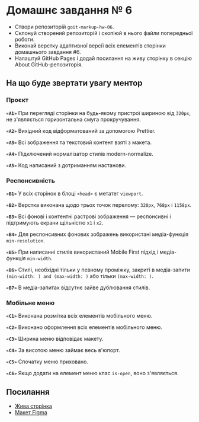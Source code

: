 # Домашнє завдання № 6

- Створи репозиторій `goit-markup-hw-06`.
- Склонуй створений репозиторій і скопіюй в нього файли попередньої роботи.
- Виконай верстку адаптивної версії всіх елементів сторінки домашнього завдання
  #6.
- Налаштуй GitHub Pages і додай посилання на живу сторінку в секцію About
  GitHub-репозиторія.

## На що буде звертати увагу ментор

### Проєкт

**`«A1»`** При перегляді сторінки на будь-якому пристрої шириною від `320px`, не
з'являється горизонтальна смуга прокручування.

**`«A2»`** Вихідний код відформатований за допомогою Prettier.

**`«A3»`** Всі зображення та текстовий контент взяті з макета.

**`«A4»`** Підключений нормалізатор стилів modern-normalize.

**`«A5»`** Код написаний з дотриманням настанови.

### Респонсивність

**`«B1»`** У всіх сторінок в блоці `<head>` є метатег `viewport`.

**`«B2»`** Верстка виконана щодо трьох точок перелому: `320px`, `768px` і
`1158px`.

**`«B3»`** Всі фонові і контентні растрові зображення — респонсивні і
підтримують екрани щільністю `x1` і `x2`.

**`«B4»`** Для респонсивних фонових зображень використані медіа-функція
`min-resolution`.

**`«B5»`** При написанні стилів використаний Mobile First підхід і медіа-функція
`min-width`.

**`«B6»`** Стилі, необхідні тільки у певному проміжку, закриті в медіа-запити
`(min-width: ) and (max-width: )` або тільки `(max-width: )`.

**`«B7»`** В медіа-запитах відсутнє зайве дублювання стилів.

### Мобільне меню

**`«C1»`** Виконана розмітка всіх елементів мобільного меню.

**`«C2»`** Виконано оформлення всіх елементів мобільного меню.

**`«C3»`** Ширина меню відповідає макету.

**`«C4»`** За висотою меню займає весь в'юпорт.

**`«C5»`** Спочатку меню приховано.

**`«C6»`** Якщо додати на елемент меню клас `is-open`, воно з'являється.

## Посилання

- [Жива сторінка](https://murasamadsp.github.io/goit-markup-hw-06/)
- [Макет Figma](<https://www.figma.com/file/Kr5Q4EVrEAqpOWko4QeEJb/Web-Studio-(Version-4.0)>)
